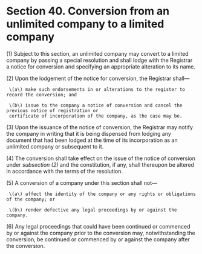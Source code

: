 # Section 40. Conversion from an unlimited company to a limited company

\(1\) Subject to this section, an unlimited company may convert to a limited company by passing a special resolution and shall lodge with the Registrar a notice for conversion and specifying an appropriate alteration to its name.

\(2\) Upon the lodgement of the notice for conversion, the Registrar shall—

     \(a\) make such endorsements in or alterations to the register to record the conversion; and

     \(b\) issue to the company a notice of conversion and cancel the previous notice of registration or   
     certificate of incorporation of the company, as the case may be.

\(3\) Upon the issuance of the notice of conversion, the Registrar may notify the company in writing that it is being dispensed from lodging any document that had been lodged at the time of its incorporation as an unlimited company or subsequent to it.

\(4\) The conversion shall take effect on the issue of the notice of conversion under _subsection \(2\)_ and the constitution, if any, shall thereupon be altered in accordance with the terms of the resolution.

\(5\) A conversion of a company under this section shall not—

     \(a\) affect the identity of the company or any rights or obligations of the company; or

     \(b\) render defective any legal proceedings by or against the company.

\(6\) Any legal proceedings that could have been continued or commenced by or against the company prior to the conversion may, notwithstanding the conversion, be continued or commenced by or against the company after the conversion.

